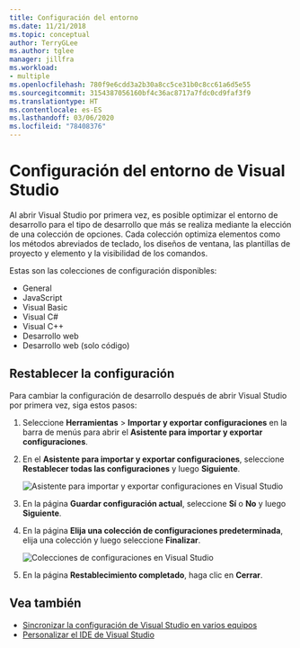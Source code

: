 ```yaml
---
title: Configuración del entorno
ms.date: 11/21/2018
ms.topic: conceptual
author: TerryGLee
ms.author: tglee
manager: jillfra
ms.workload:
- multiple
ms.openlocfilehash: 780f9e6cdd3a2b30a8cc5ce31b0c8cc61a6d5e55
ms.sourcegitcommit: 3154387056160bf4c36ac8717a7fdc0cd9faf3f9
ms.translationtype: HT
ms.contentlocale: es-ES
ms.lasthandoff: 03/06/2020
ms.locfileid: "78408376"
---
```

# <a name="environment-settings-for-visual-studio"></a>Configuración del entorno de Visual Studio

Al abrir Visual Studio por primera vez, es posible optimizar el entorno de desarrollo para el tipo de desarrollo que más se realiza mediante la elección de una colección de opciones. Cada colección optimiza elementos como los métodos abreviados de teclado, los diseños de ventana, las plantillas de proyecto y elemento y la visibilidad de los comandos.

Estas son las colecciones de configuración disponibles:

- General
- JavaScript
- Visual Basic
- Visual C#
- Visual C++
- Desarrollo web
- Desarrollo web (solo código)

## <a name="reset-settings"></a>Restablecer la configuración

Para cambiar la configuración de desarrollo después de abrir Visual Studio por primera vez, siga estos pasos:

1. Seleccione **Herramientas** > **Importar y exportar configuraciones** en la barra de menús para abrir el **Asistente para importar y exportar configuraciones**.

1. En el **Asistente para importar y exportar configuraciones**, seleccione **Restablecer todas las configuraciones** y luego **Siguiente**.

   ![Asistente para importar y exportar configuraciones en Visual Studio](media/reset-all-settings.png)

1. En la página **Guardar configuración actual**, seleccione **Sí** o **No** y luego **Siguiente**.

1. En la página **Elija una colección de configuraciones predeterminada**, elija una colección y luego seleccione **Finalizar**.

   ![Colecciones de configuraciones en Visual Studio](media/settings-collections.png)

1. En la página **Restablecimiento completado**, haga clic en **Cerrar**.

## <a name="see-also"></a>Vea también

- [Sincronizar la configuración de Visual Studio en varios equipos](synchronized-settings-in-visual-studio.md)
- [Personalizar el IDE de Visual Studio](personalizing-the-visual-studio-ide.md)
